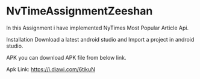 # NvTimeAssignmentZeeshan

In this Assignment i have implemented NyTimes Most Popular Article Api.

Installation
Download a latest android studio and Import a project in android studio.

APK
you can download APK file from below link.

Apk Link: https://i.diawi.com/6tikuN
